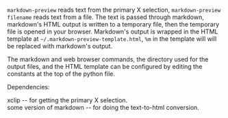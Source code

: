 `markdown-preview` reads text from the primary X selection,
`markdown-preview filename` reads text from a file.  The text is passed
through markdown, markdown's HTML output is written to a temporary file,
then the temporary file is opened in your browser.  Markdown's output is
wrapped in the HTML template at `~/.markdown-preview-template.html`,
`%m` in the template will will be replaced with markdown's output.

The markdown and web browser commands, the directory used for the output
files, and the HTML template can be configured by editing the constants
at the top of the python file.

Dependencies:

xclip -- for getting the primary X selection.  
some version of markdown -- for doing the text-to-html conversion.

